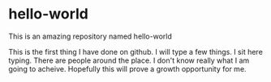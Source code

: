 # hello-world
This is an amazing repository named hello-world

This is the first thing I have done on github. I will type a few things. I sit here typing. There are people around the place. I don't know really what I am going to acheive. Hopefully this will prove a growth opportunity for me. 
